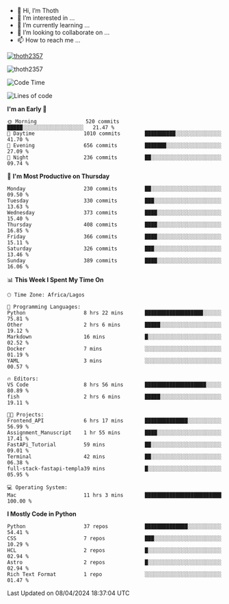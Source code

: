 <!---
thoth2357/thoth2357 is a ✨ special ✨ repository because its `README.md` (this file) appears on your GitHub profile.
You can click the Preview link to take a look at your changes.
--->

- 👋 Hi, I’m Thoth
- 👀 I’m interested in ...
- 🌱 I’m currently learning ...
- 💞️ I’m looking to collaborate on ...
- 📫 How to reach me ...


<p align="left"> <a href="https://github.com/ryo-ma/github-profile-trophy"><img src="https://github-profile-trophy.vercel.app/?username=thoth2357&theme=gruvbox&no-bg=true&no-frame=false&title=MultiLanguage,Commits,Repositories,Stars,Followers,PullRequest,Reviews,Issues" alt="thoth2357" /></a> </p>

<p align="left"> <img src="https://komarev.com/ghpvc/?username=thoth2357&label=Profile%20views&color=0e75b6&style=flat" alt="thoth2357" /> </p>

<!--START_SECTION:waka-->
![Code Time](http://img.shields.io/badge/Code%20Time-2%2C823%20hrs%2059%20mins-blue)

![Lines of code](https://img.shields.io/badge/From%20Hello%20World%20I%27ve%20Written-31.1%20million%20lines%20of%20code-blue)

**I'm an Early 🐤** 

```text
🌞 Morning                520 commits         █████░░░░░░░░░░░░░░░░░░░░   21.47 % 
🌆 Daytime                1010 commits        ██████████░░░░░░░░░░░░░░░   41.70 % 
🌃 Evening                656 commits         ███████░░░░░░░░░░░░░░░░░░   27.09 % 
🌙 Night                  236 commits         ██░░░░░░░░░░░░░░░░░░░░░░░   09.74 % 
```
📅 **I'm Most Productive on Thursday** 

```text
Monday                   230 commits         ██░░░░░░░░░░░░░░░░░░░░░░░   09.50 % 
Tuesday                  330 commits         ███░░░░░░░░░░░░░░░░░░░░░░   13.63 % 
Wednesday                373 commits         ████░░░░░░░░░░░░░░░░░░░░░   15.40 % 
Thursday                 408 commits         ████░░░░░░░░░░░░░░░░░░░░░   16.85 % 
Friday                   366 commits         ████░░░░░░░░░░░░░░░░░░░░░   15.11 % 
Saturday                 326 commits         ███░░░░░░░░░░░░░░░░░░░░░░   13.46 % 
Sunday                   389 commits         ████░░░░░░░░░░░░░░░░░░░░░   16.06 % 
```


📊 **This Week I Spent My Time On** 

```text
🕑︎ Time Zone: Africa/Lagos

💬 Programming Languages: 
Python                   8 hrs 22 mins       ███████████████████░░░░░░   75.81 % 
Other                    2 hrs 6 mins        █████░░░░░░░░░░░░░░░░░░░░   19.12 % 
Markdown                 16 mins             █░░░░░░░░░░░░░░░░░░░░░░░░   02.52 % 
Docker                   7 mins              ░░░░░░░░░░░░░░░░░░░░░░░░░   01.19 % 
YAML                     3 mins              ░░░░░░░░░░░░░░░░░░░░░░░░░   00.57 % 

🔥 Editors: 
VS Code                  8 hrs 56 mins       ████████████████████░░░░░   80.89 % 
fish                     2 hrs 6 mins        █████░░░░░░░░░░░░░░░░░░░░   19.11 % 

🐱‍💻 Projects: 
Frontend_API             6 hrs 17 mins       ██████████████░░░░░░░░░░░   56.99 % 
Assignment_Manuscript    1 hr 55 mins        ████░░░░░░░░░░░░░░░░░░░░░   17.41 % 
FastAPi_Tutorial         59 mins             ██░░░░░░░░░░░░░░░░░░░░░░░   09.01 % 
Terminal                 42 mins             ██░░░░░░░░░░░░░░░░░░░░░░░   06.38 % 
full-stack-fastapi-templa39 mins             █░░░░░░░░░░░░░░░░░░░░░░░░   05.95 % 

💻 Operating System: 
Mac                      11 hrs 3 mins       █████████████████████████   100.00 % 
```

**I Mostly Code in Python** 

```text
Python                   37 repos            ██████████████░░░░░░░░░░░   54.41 % 
CSS                      7 repos             ███░░░░░░░░░░░░░░░░░░░░░░   10.29 % 
HCL                      2 repos             █░░░░░░░░░░░░░░░░░░░░░░░░   02.94 % 
Astro                    2 repos             █░░░░░░░░░░░░░░░░░░░░░░░░   02.94 % 
Rich Text Format         1 repo              ░░░░░░░░░░░░░░░░░░░░░░░░░   01.47 % 
```




 Last Updated on 08/04/2024 18:37:04 UTC
<!--END_SECTION:waka-->
<!--![](http://github-profile-summary-cards.vercel.app/api/cards/profile-details?username=thoth2357&theme=2077)

![](http://github-profile-summary-cards.vercel.app/api/cards/stats?username=thoth2357&theme=2077)![](http://github-profile-summary-cards.vercel.app/api/cards/productive-time?username=thoth2357&theme=2077&utcOffset=8) -->
